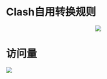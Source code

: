 # Clash自用转换规则

 <div align=center>
<img src="https://raw.githubusercontent.com/hushenan/Picture/main/mm.gif">
</div>

# 访问量

![](http://profile-counter.glitch.me/hushenan/Clash/count.svg)
